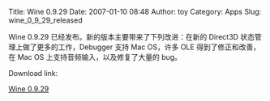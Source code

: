 Title: Wine 0.9.29
Date: 2007-01-10 08:48
Author: toy
Category: Apps
Slug: wine_0_9_29_released

Wine 0.9.29 已经发布。新的版本主要带来了下列改进：在新的 Direct3D
状态管理上做了更多的工作，Debugger 支持 Mac OS，许多 OLE
得到了修正和改善，在 Mac OS 上支持音频输入，以及修复了大量的 bug。

Download link:

[Wine 0.9.29](http://www.winehq.com/site/download)
